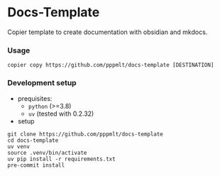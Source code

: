 # Docs-Template

Copier template to create documentation with obsidian and mkdocs.

### Usage

```
copier copy https://github.com/pppmlt/docs-template [DESTINATION]
```

### Development setup

- prequisites:
  - `python` (>=3.8)
  - `uv` (tested with 0.2.32)
- setup
``` shell
git clone https://github.com/pppmlt/docs-template
cd docs-template
uv venv
source .venv/bin/activate
uv pip install -r requirements.txt
pre-commit install
```
